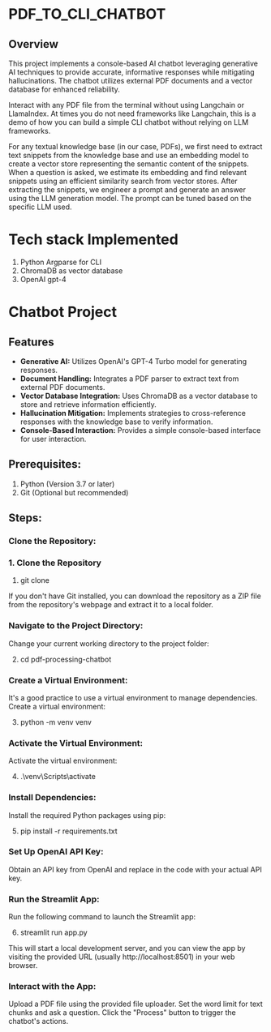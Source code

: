# PDF_TO_CLI_CHATBOT
## Overview

This project implements a console-based AI chatbot leveraging generative AI techniques to provide accurate, informative responses while mitigating hallucinations. The chatbot utilizes external PDF documents and a vector database for enhanced reliability.

Interact with any PDF file from the terminal without using Langchain or LlamaIndex. At times you do not need frameworks like Langchain, this is a demo of how you can build a simple CLI chatbot without relying on LLM frameworks.

For any textual knowledge base (in our case, PDFs), we first need to extract text snippets from the knowledge base and use an embedding model to create a vector store representing the semantic content of the snippets. When a question is asked, we estimate its embedding and find relevant snippets using an efficient similarity search from vector stores. After extracting the snippets, we engineer a prompt and generate an answer using the LLM generation model. The prompt can be tuned based on the specific LLM used.

# Tech stack Implemented

1. Python Argparse for CLI
2. ChromaDB as vector database
3. OpenAI gpt-4
# Chatbot Project

## Features

- **Generative AI:** Utilizes OpenAI's GPT-4 Turbo model for generating responses.
- **Document Handling:** Integrates a PDF parser to extract text from external PDF documents.
- **Vector Database Integration:** Uses ChromaDB as a vector database to store and retrieve information efficiently.
- **Hallucination Mitigation:** Implements strategies to cross-reference responses with the knowledge base to verify information.
- **Console-Based Interaction:** Provides a simple console-based interface for user interaction.

## Prerequisites:
1. Python (Version 3.7 or later)
2. Git (Optional but recommended)
## Steps:
### Clone the Repository:

### 1. Clone the Repository


1) git clone <repository-url>

If you don't have Git installed, you can download the repository as a ZIP file from the repository's webpage and extract it to a local folder.

### Navigate to the Project Directory:

Change your current working directory to the project folder:




2) cd pdf-processing-chatbot


### Create a Virtual Environment:

It's a good practice to use a virtual environment to manage dependencies. Create a virtual environment:





3) python -m venv venv

### Activate the Virtual Environment:

Activate the virtual environment:




4) .\venv\Scripts\activate


### Install Dependencies:

Install the required Python packages using pip:




5) pip install -r requirements.txt

### Set Up OpenAI API Key:

Obtain an API key from OpenAI and replace <OPENAI-API-KEY> in the code with your actual API key.

### Run the Streamlit App:

Run the following command to launch the Streamlit app:




6) streamlit run app.py

This will start a local development server, and you can view the app by visiting the provided URL (usually http://localhost:8501) in your web browser.

### Interact with the App:

Upload a PDF file using the provided file uploader.
Set the word limit for text chunks and ask a question.
Click the "Process" button to trigger the chatbot's actions.

